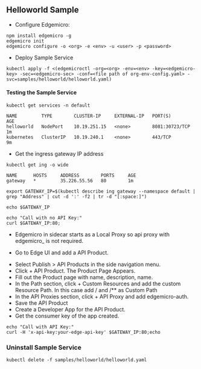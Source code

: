 
## Helloworld Sample

- Configure Edgemicro:
```
npm install edgemicro -g
edgemicro init
edgemicro configure -o <org> -e <env> -u <user> -p <password>
```

- Deploy Sample Service
```
kubectl apply -f <(edgemicroctl -org=<org> -env=<env> -key=<edgemicro-key> -sec=<edgemicro-sec> -conf=<file path of org-env-config.yaml> -svc=samples/helloworld/helloworld.yaml)
```

#### Testing the Sample Service

```
kubectl get services -n default
```

```
NAME         TYPE        CLUSTER-IP     EXTERNAL-IP   PORT(S)          AGE
helloworld   NodePort    10.19.251.15   <none>        8081:30723/TCP   1m
kubernetes   ClusterIP   10.19.240.1    <none>        443/TCP          9m
```

- Get the ingress gateway IP address

```
kubectl get ing -o wide
```
```
NAME      HOSTS     ADDRESS        PORTS     AGE
gateway   *         35.226.55.56   80        1m
```

```
export GATEWAY_IP=$(kubectl describe ing gateway --namespace default | grep "Address" | cut -d ':' -f2 | tr -d "[:space:]")

echo $GATEWAY_IP

echo "Call with no API Key:"
curl $GATEWAY_IP:80;
```

* Edgemicro in sidecar starts as a Local Proxy so api proxy with edgemicro_ is not required. 

* Go to Edge UI and add a API Product.

- Select Publish > API Products in the side navigation menu.
- Click + API Product. The Product Page Appears.
- Fill out the Product page with name, description, name.
- In the Path section, click + Custom Resources and add the custom Resource Path. In this case add / and /** as Custom Path
- In the API Proxies section, click  + API Proxy and add edgemicro-auth. 
- Save the API Product
- Create a Developer App for the API Product.
- Get the consumer key of the app created.

```
echo "Call with API Key:"
curl -H 'x-api-key:your-edge-api-key' $GATEWAY_IP:80;echo
```

### Uninstall Sample Service

```
kubectl delete -f samples/helloworld/helloworld.yaml
```



